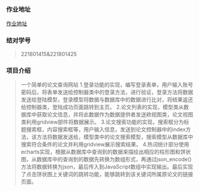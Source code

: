 ### 作业地址
[作业地址](https://edu.cnblogs.com/campus/fzu/2021SpringSoftwareEngineeringPractice/homework/11890)
### 结对学号
> 221801415&221801425
### 项目介绍
> 一个简单的论文查询网站
1.登录功能的实现，编写登录表单，用户输入账号密码后，将表单发送给控制器类中的登录方法，进行验证，登录方法将数据发送给登陆模型，登录模型将数据与数据库中的数据进行比对，将结果返还给控制器类，登陆成功页面跳转到主页。
2.论文列表的实现，模型类从数据库中获取论文信息，并将此数据作为数据提供者发送欸视图类，论文视图类利用gridview部件将数据展示。
3.论文搜索功能的实现，搜索框分为标题搜索框，内容搜索框等，用户输入信息，发送到论文控制器中的index方法，该方法将数据发送给，模型类中的论文搜索模型，搜索模型从数据库中搜索符合条件的论文并利用gridview展示搜索结果。
4.热词统计部分使用echarts实现，根据从数据库中查询到的数据来描绘出相应的柱形图和饼状图，从数据库中的查询到的数据先转换为数组形式，再通过json_encode()方法将数据转换为json，最后传入到JavaScript数组中实现输出。最后实现了点击饼状图上关键词的跳转功能，能够跳转到该关键词所属原论文的链接页面。

